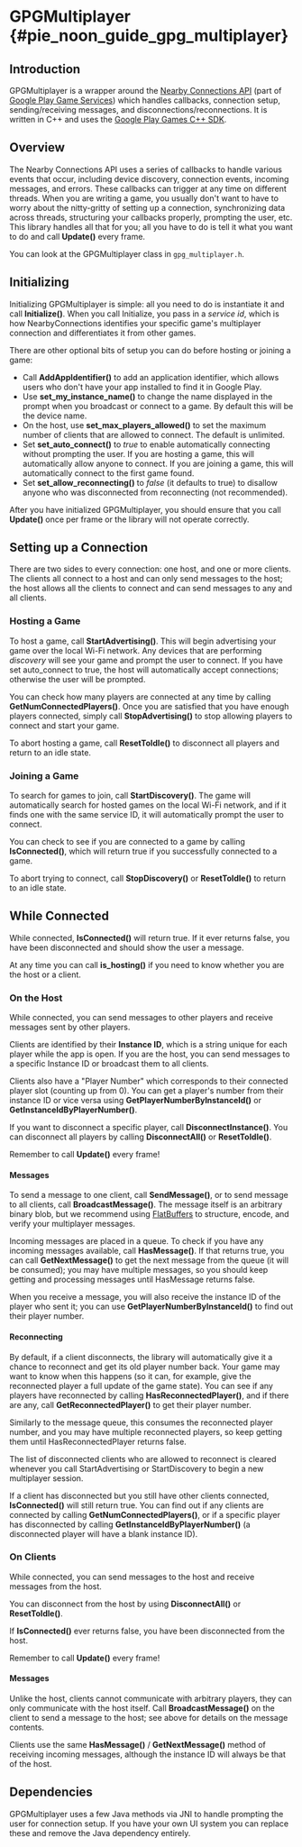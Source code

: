 GPGMultiplayer {#pie_noon_guide_gpg_multiplayer}
===============

## Introduction

GPGMultiplayer is a wrapper around the [Nearby Connections API][] (part
of [Google Play Game Services][]) which handles callbacks, connection
setup, sending/receiving messages, and disconnections/reconnections. It
is written in C++ and uses the [Google Play Games C++ SDK][].

## Overview

The Nearby Connections API uses a series of callbacks to handle various
events that occur, including device discovery, connection events,
incoming messages, and errors. These callbacks can trigger at any time
on different threads. When you are writing a game, you usually don't
want to have to worry about the nitty-gritty of setting up a connection,
synchronizing data across threads, structuring your callbacks properly,
prompting the user, etc. This library handles all that for you; all you
have to do is tell it what you want to do and call **Update()** every frame.

You can look at the GPGMultiplayer class in `gpg_multiplayer.h`.

## Initializing

Initializing GPGMultiplayer is simple: all you need to do is instantiate
it and call **Initialize()**. When you call Initialize, you pass in a
*service id*, which is how NearbyConnections identifies your specific
game's multiplayer connection and differentiates it from other games.

There are other optional bits of setup you can do before hosting or
joining a game:

* Call **AddAppIdentifier()** to add an application identifier, which
  allows users who don't have your app installed to find it in Google
  Play.
* Use **set_my_instance_name()** to change the name displayed in the
  prompt when you broadcast or connect to a game. By default this will
  be the device name.
* On the host, use **set_max_players_allowed()** to set the maximum
  number of clients that are allowed to connect. The default is
  unlimited.
* Set **set_auto_connect()** to *true* to enable automatically connecting
  without prompting the user. If you are hosting a game, this will
  automatically allow anyone to connect. If you are joining a game, this
  will automatically connect to the first game found.
* Set **set_allow_reconnecting()** to *false* (it defaults to true) to
  disallow anyone who was disconnected from reconnecting (not
  recommended).

After you have initialized GPGMultiplayer, you should ensure that you
call **Update()** once per frame or the library will not operate
correctly.

## Setting up a Connection

There are two sides to every connection: one host, and one or more
clients. The clients all connect to a host and can only send messages to
the host; the host allows all the clients to connect and can send
messages to any and all clients.

### Hosting a Game

To host a game, call **StartAdvertising()**. This will begin advertising
your game over the local Wi-Fi network. Any devices that are performing
*discovery* will see your game and prompt the user to connect. If you have
set auto_connect to true, the host will automatically accept connections;
otherwise the user will be prompted.

You can check how many players are connected at any time by calling
**GetNumConnectedPlayers()**. Once you are satisfied that you have
enough players connected, simply call **StopAdvertising()** to stop
allowing players to connect and start your game.

To abort hosting a game, call **ResetToIdle()** to disconnect all
players and return to an idle state.

### Joining a Game

To search for games to join, call **StartDiscovery()**. The game will
automatically search for hosted games on the local Wi-Fi network, and if
it finds one with the same service ID, it will automatically prompt the
user to connect.

You can check to see if you are connected to a game by calling
**IsConnected()**, which will return true if you successfully connected
to a game.

To abort trying to connect, call **StopDiscovery()** or
**ResetToIdle()** to return to an idle state.

## While Connected

While connected, **IsConnected()** will return true. If it ever returns
false, you have been disconnected and should show the user a message.

At any time you can call **is_hosting()** if you need to know whether
you are the host or a client.

### On the Host

While connected, you can send messages to other players and receive
messages sent by other players.

Clients are identified by their **Instance ID**, which is a string
unique for each player while the app is open. If you are the host, you
can send messages to a specific Instance ID or broadcast them to all
clients.

Clients also have a "Player Number" which corresponds to their connected
player slot (counting up from 0). You can get a player's number from
their instance ID or vice versa using **GetPlayerNumberByInstanceId()**
or **GetInstanceIdByPlayerNumber()**.

If you want to disconnect a specific player, call
**DisconnectInstance()**. You can disconnect all players by calling
**DisconnectAll()** or **ResetToIdle()**.

Remember to call **Update()** every frame!

#### Messages

To send a message to one client, call **SendMessage()**, or to send
message to all clients, call **BroadcastMessage()**. The message itself
is an arbitrary binary blob, but we recommend using [FlatBuffers][] to
structure, encode, and verify your multiplayer messages.

Incoming messages are placed in a queue. To check if you have any
incoming messages available, call **HasMessage()**. If that returns
true, you can call **GetNextMessage()** to get the next message from the
queue (it will be consumed); you may have multiple messages, so you
should keep getting and processing messages until HasMessage returns
false.

When you receive a message, you will also receive the instance ID of the
player who sent it; you can use **GetPlayerNumberByInstanceId()** to find
out their player number.

#### Reconnecting

By default, if a client disconnects, the library will automatically give
it a chance to reconnect and get its old player number back. Your game
may want to know when this happens (so it can, for example, give the
reconnected player a full update of the game state). You can see if any
players have reconnected by calling **HasReconnectedPlayer()**, and if
there are any, call **GetReconnectedPlayer()** to get their player
number.

Similarly to the message queue, this consumes the reconnected player
number, and you may have multiple reconnected players, so keep getting
them until HasReconnectedPlayer returns false.

The list of disconnected clients who are allowed to reconnect is cleared
whenever you call StartAdvertising or StartDiscovery to begin a new
multiplayer session.

If a client has disconnected but you still have other clients connected,
**IsConnected()** will still return true. You can find out if any
clients are connected by calling **GetNumConnectedPlayers()**, or if a
specific player has disconnected by calling
**GetInstanceIdByPlayerNumber()** (a disconnected player will have a
blank instance ID).

### On Clients

While connected, you can send messages to the host and receive messages
from the host.

You can disconnect from the host by using **DisconnectAll()** or
**ResetToIdle()**.

If **IsConnected()** ever returns false, you have been disconnected from
the host.

Remember to call **Update()** every frame!

#### Messages

Unlike the host, clients cannot communicate with arbitrary players, they
can only communicate with the host itself. Call **BroadcastMessage()**
on the client to send a message to the host; see above for details on
the message contents.

Clients use the same **HasMessage()** / **GetNextMessage()** method of
receiving incoming messages, although the instance ID will always be that
of the host.

## Dependencies

GPGMultiplayer uses a few Java methods via JNI to handle prompting the
user for connection setup. If you have your own UI system you can
replace these and remove the Java dependency entirely.

<br>

  [Nearby Connections API]: https://developers.google.com/games/services/android/nearby
  [Google Play Game Services]: http://developer.android.com/google/play-services/games.html
  [Google Play Games C++ SDK]: http://developers.google.com/games/services/downloads/
  [FlatBuffers]: https://google.github.io/flatbuffers/
